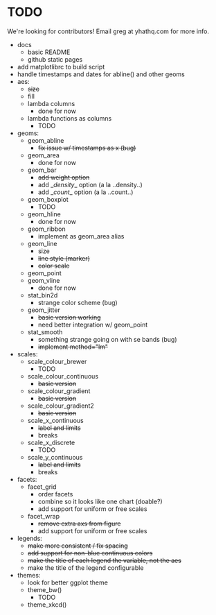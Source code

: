 # TODO
We're looking for contributors! Email greg at yhathq.com for more info.
- docs
     - basic README
     - github static pages
- add matplotlibrc to build script
- handle timestamps and dates for abline() and other geoms
- aes:
    - ~~size~~
    - fill
    - lambda columns
        - done for now
    - lambda functions as columns
        - TODO
- geoms:
    - geom_abline
        - ~~fix issue w/ timestamps as x (bug)~~
    - geom_area
        - done for now
    - geom_bar
        - ~~add weight option~~
        - add \__density__ option (a la ..density..)
        - add \__count__ option (a la ..count..)
    - geom_boxplot
        - TODO
    - geom_hline
        - done for now
    - geom_ribbon
        - implement as geom_area alias
    - geom_line
        - size
        - ~~line style (marker)~~
        - ~~color scale~~
    - geom_point
    - geom_vline
        - done for now
    - stat_bin2d
        - strange color scheme (bug)
    - geom_jitter
        - ~~basic version working~~
        - need better integration w/ geom_point
    - stat_smooth
        - something strange going on with se bands (bug)
        - ~~implement method="lm"~~
- scales:
    - scale_colour_brewer
        - TODO
    - scale_colour_continuous
        - ~~basic version~~
    - scale_colour_gradient
        - ~~basic version~~
    - scale_colour_gradient2
        - ~~basic version~~
    - scale_x_continuous
        - ~~label and limits~~
        - breaks
    - scale_x_discrete
        - TODO
    - scale_y_continuous
        - ~~label and limits~~
        - breaks
- facets:
    - facet_grid
        - order facets
        - combine so it looks like one chart (doable?)
        - add support for uniform or free scales
    - facet_wrap
        - ~~remove extra axs from figure~~
        - add support for uniform or free scales
- legends:
    - ~~make more consistent / fix spacing~~
    - ~~add support for non-blue continuous colors~~
    - ~~make the title of each legend the variable, not the aes~~
    - make the title of the legend configurable
- themes:
    - look for better ggplot theme
    - theme_bw()
        - TODO
    - theme_xkcd()

